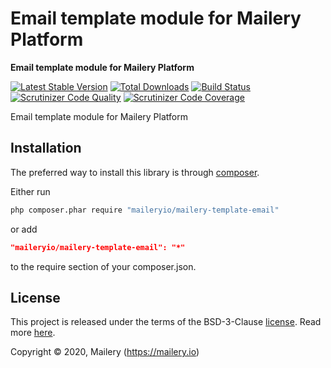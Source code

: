 # Email template module for Mailery Platform

**Email template module for Mailery Platform**

[![Latest Stable Version](https://poser.pugx.org/maileryio/mailery-template-email/v/stable)](https://packagist.org/packages/maileryio/mailery-template-email)
[![Total Downloads](https://poser.pugx.org/maileryio/mailery-template-email/downloads)](https://packagist.org/packages/maileryio/mailery-template-email)
[![Build Status](https://travis-ci.com/maileryio/mailery-template-email.svg?branch=master)](https://travis-ci.com/maileryio/mailery-template-email)
[![Scrutinizer Code Quality](https://img.shields.io/scrutinizer/g/maileryio/mailery-template-email.svg)](https://scrutinizer-ci.com/g/maileryio/mailery-template-email/)
[![Scrutinizer Code Coverage](https://img.shields.io/scrutinizer/coverage/g/maileryio/mailery-template-email.svg)](https://scrutinizer-ci.com/g/maileryio/mailery-template-email/)

Email template module for Mailery Platform

## Installation

The preferred way to install this library is through [composer](http://getcomposer.org/download/).

Either run

```sh
php composer.phar require "maileryio/mailery-template-email"
```

or add

```json
"maileryio/mailery-template-email": "*"
```

to the require section of your composer.json.

## License

This project is released under the terms of the BSD-3-Clause [license](LICENSE).
Read more [here](http://choosealicense.com/licenses/bsd-3-clause).

Copyright © 2020, Mailery (https://mailery.io)
